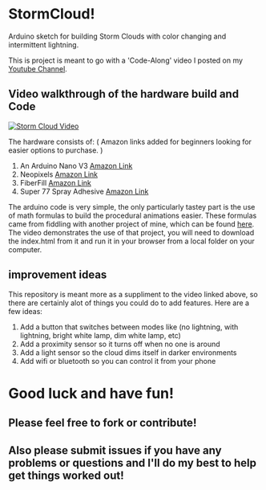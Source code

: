 # StormCloud!
Arduino sketch for building Storm Clouds with color changing and intermittent lightning.

This is project is meant to go with a 'Code-Along' video I posted on my [Youtube Channel](https://www.youtube.com/channel/UCg8RE6u8D5YrNh_cvSdOajw?view_as=subscriber).

## Video walkthrough of the hardware build and Code
[![Storm Cloud Video](https://img.youtube.com/vi/8T8jHofT5Eo/0.jpg)](https://www.youtube.com/watch?v=8T8jHofT5Eo)

The hardware consists of:
( Amazon links added for beginners looking for easier options to purchase. )
1. An Arduino Nano V3 [Amazon Link](https://www.amazon.com/ELEGOO-Arduino-ATmega328P-Without-Compatible/dp/B0713XK923/ref=sr_1_1_sspa)
2. Neopixels [Amazon Link](https://www.amazon.com/s?k=neopixels&ref=nb_sb_noss_2)
3. FiberFill [Amazon Link](https://www.amazon.com/Fairfield-PF16B-Poly-Fil-Premium-Polyester/dp/B006I04VLU/ref=sr_1_4?keywords=fiberfill&qid=1573053123&sr=8-4)
4. Super 77 Spray Adhesive [Amazon Link](https://www.amazon.com/3M-96474-Aerosol-Multipurpose-Adhesive/dp/B000HFEKWM/ref=sr_1_13?keywords=super+77&qid=1573053150&sr=8-13)

The arduino code is very simple, the only particularly tastey part is the use of math formulas to build the procedural animations easier. These formulas came from fiddling with another project of mine, which can be found [here](https://github.com/jgoergen/VarVisualizer). The video demonstrates the use of that project, you will need to download the index.html from it and run it in your browser from a local folder on your computer.

## improvement ideas
This repository is meant more as a suppliment to the video linked above, so there are certainly alot of things you could do to add features. Here are a few ideas:
1. Add a button that switches between modes like (no lightning, with lightning, bright white lamp, dim white lamp, etc)
2. Add a proximity sensor so it turns off when no one is around
3. Add a light sensor so the cloud dims itself in darker environments
4. Add wifi or bluetooth so you can control it from your phone

# Good luck and have fun! 
## Please feel free to fork or contribute! 
## Also please submit issues if you have any problems or questions and I'll do my best to help get things worked out!
